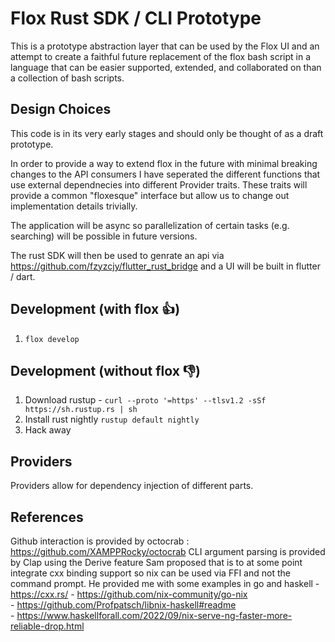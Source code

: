 # Flox Rust SDK / CLI Prototype

This is a prototype abstraction layer that can be used by the Flox UI and an attempt to create a faithful future replacement of the flox bash script in a 
language that can be easier supported, extended, and collaborated on than a collection of bash scripts.

## Design Choices

This code is in its very early stages and should only be thought of as a draft prototype. 

In order to provide a way to extend flox in the future with minimal breaking changes to the API consumers I have seperated the different functions that use external dependnecies into different Provider traits. These traits will provide a common "floxesque" interface but allow us to change out implementation details trivially.

The application will be async so parallelization of certain tasks (e.g. searching) will be possible in future versions.

The rust SDK will then be used to genrate an api via https://github.com/fzyzcjy/flutter_rust_bridge and a UI will be built in flutter / dart. 

## Development (with flox 👍)

1. `flox develop`

## Development (without flox 👎)

1. Download rustup - `curl --proto '=https' --tlsv1.2 -sSf https://sh.rustup.rs | sh`
2. Install rust nightly `rustup default nightly`
3. Hack away

## Providers

Providers allow for dependency injection of different parts.

## References 

Github interaction is provided by octocrab : https://github.com/XAMPPRocky/octocrab
CLI argument parsing is provided by Clap using the Derive feature
Sam proposed that is to at some point integrate cxx binding support so nix can be used via FFI and not the command prompt. He provided me with some examples in go and haskell
    - https://cxx.rs/ 
    - https://github.com/nix-community/go-nix  
    - https://github.com/Profpatsch/libnix-haskell#readme  
    - https://www.haskellforall.com/2022/09/nix-serve-ng-faster-more-reliable-drop.html 
